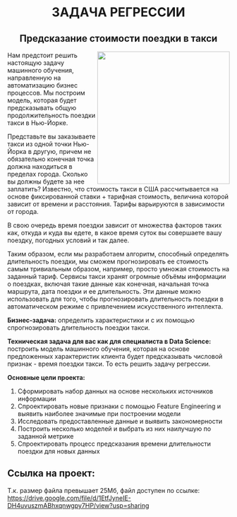 # <CENTER> ЗАДАЧА РЕГРЕССИИ
## <CENTER> Предсказание стоимости поездки в такси

<center> <img src=https://storage.googleapis.com/kaggle-competitions/kaggle/3333/media/taxi_meter.png align="right" width="300"/> </center>
    
Нам предстоит решить настоящую задачу машинного обучения, направленную на автоматизацию бизнес процессов. Мы построим модель, которая будет предсказывать общую продолжительность поездки такси в Нью-Йорке. 

Представьте вы заказываете такси из одной точки Нью-Йорка в другую, причем не обязательно конечная точка должна находиться в пределах города. Сколько вы должны будете за нее заплатить? Известно, что стоимость такси в США  рассчитывается на основе фиксированной ставки + тарифная стоимость, величина которой зависит от времени и расстояния. Тарифы варьируются в зависимости от города.

В свою очередь время поездки зависит от множества факторов таких как, откуда и куда вы едете, в какое время суток вы совершаете вашу поездку, погодных условий и так далее. 

Таким образом, если мы разработаем алгоритм, способный определять длительность поездки, мы сможем прогнозировать ее стоимость самым тривиальным образом, например, просто умножая стоимость на заданный тариф. 
Сервисы такси хранят огромные объёмы информации о поездках, включая такие данные как конечная, начальная точка маршрута, дата поездки и ее длительность. Эти данные можно использовать для того, чтобы прогнозировать длительность поездки в автоматическом режиме с привлечением искусственного интеллекта.

**Бизнес-задача:** определить характеристики и с их помощью спрогнозировать длительность поездки такси.

**Техническая задача для вас как для специалиста в Data Science:** построить модель машинного обучения, которая на основе предложенных характеристик клиента будет предсказывать числовой признак - время поездки такси. То есть решить задачу регрессии.

**Основные цели проекта:**
1. Сформировать набор данных на основе нескольких источников информации
2. Спроектировать новые признаки с помощью Feature Engineering и выявить наиболее значимые при построении модели
3. Исследовать предоставленные данные и выявить закономерности
4. Построить несколько моделей и выбрать из них наилучшую по заданной метрике
5. Спроектировать процесс предсказания времени длительности поездки для новых данных


## Cсылка на проект:
Т.к. размер файла превышает 25Мб, файл доступен по ссылке:
https://drive.google.com/file/d/1EtfJyneIE-DH4uvuszmABhxqnwgpy7HP/view?usp=sharing
